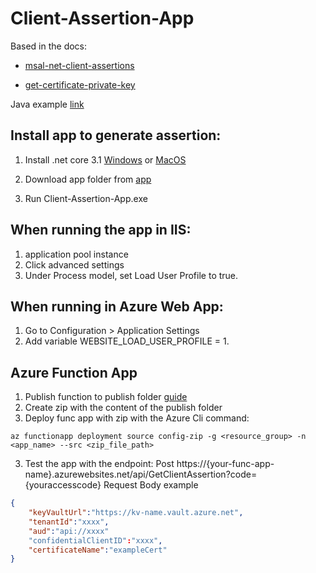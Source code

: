 # Client-Assertion-App

Based in the docs:
* [msal-net-client-assertions](https://docs.microsoft.com/en-us/azure/active-directory/develop/msal-net-client-assertions)

* [get-certificate-private-key](https://docs.microsoft.com/en-us/samples/azure/azure-sdk-for-net/get-certificate-private-key/)

Java example [link](https://docs.microsoft.com/en-us/azure/active-directory/develop/msal-java-token-cache-serialization)

## Install app to generate assertion:

1. Install .net core 3.1 [Windows](https://dotnet.microsoft.com/en-us/download/dotnet/thank-you/runtime-3.1.26-windows-x64-installer) or [MacOS](https://dotnet.microsoft.com/en-us/download/dotnet/thank-you/runtime-3.1.26-macos-x64-installer)

2. Download app folder from [app](https://github.com/jagojar/Client-Assertion-App/tree/master/app)

3. Run Client-Assertion-App.exe

## When running the app in IIS: 
1. application pool instance
2. Click advanced settings
3. Under Process model, set Load User Profile to true.

## When running in Azure Web App:
1. Go to Configuration > Application Settings 
2. Add variable WEBSITE_LOAD_USER_PROFILE = 1.

## Azure Function App
1. Publish function to publish folder [guide](https://docs.microsoft.com/en-us/visualstudio/deployment/quickstart-deploy-aspnet-web-app?view=vs-2022&tabs=folder)
2. Create zip with the content of the publish folder
3. Deploy func app with zip with the Azure Cli command:

```
az functionapp deployment source config-zip -g <resource_group> -n <app_name> --src <zip_file_path>
```
3. Test the app with the endpoint:
Post https://{your-func-app-name}.azurewebsites.net/api/GetClientAssertion?code={youraccesscode}
Request Body example
```json
{
	"keyVaultUrl":"https://kv-name.vault.azure.net",
	"tenantId":"xxxx",
	"aud":"api://xxxx"
	"confidentialClientID":"xxxx",
	"certificateName":"exampleCert"
}
```

